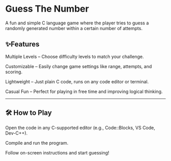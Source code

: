 # Guess The Number
A fun and simple C language game where the player tries to guess a randomly generated number within a certain number of attempts.

## ✨Features
Multiple Levels – Choose difficulty levels to match your challenge.

Customizable – Easily change game settings like range, attempts, and scoring.

Lightweight – Just plain C code, runs on any code editor or terminal.

Casual Fun – Perfect for playing in free time and improving logical thinking.

---


## 🛠 How to Play
Open the code in any C-supported editor (e.g., Code::Blocks, VS Code, Dev-C++).

Compile and run the program.

Follow on-screen instructions and start guessing!
